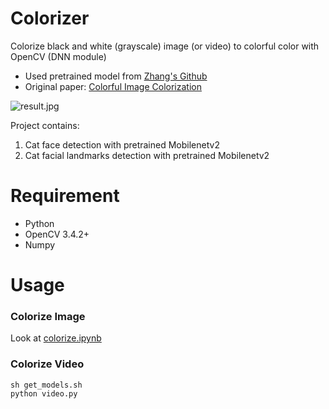 # Colorizer

Colorize black and white (grayscale) image (or video) to colorful color with OpenCV (DNN module)
  
- Used pretrained model from [Zhang's Github](https://github.com/richzhang/colorization)  
- Original paper: [Colorful Image Colorization](https://arxiv.org/pdf/1603.08511.pdf)

  
![result.jpg](https://github.com/kairess/colorizer/raw/master/img/result.jpg)  
  

Project contains:  
1. Cat face detection with pretrained Mobilenetv2  
2. Cat facial landmarks detection with pretrained Mobilenetv2  
  

# Requirement
- Python
- OpenCV 3.4.2+
- Numpy
  

# Usage
### Colorize Image

Look at [colorize.ipynb](https://github.com/kairess/colorizer/blob/master/colorize.ipynb)
  

### Colorize Video

```
sh get_models.sh
python video.py
```
  